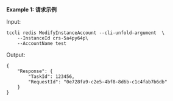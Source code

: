 **Example 1: 请求示例**



Input: 

```
tccli redis ModifyInstanceAccount --cli-unfold-argument  \
    --InstanceId crs-5a4py64p\
    --AccountName test
```

Output: 
```
{
    "Response": {
        "TaskId": 123456,
        "RequestId": "0e728fa9-c2e5-4bf8-8d6b-c1c4fab7b6db"
    }
}
```

